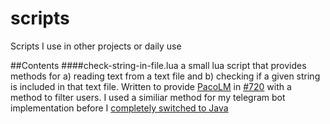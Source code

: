 # scripts
Scripts I use in other projects or daily use

##Contents
####check-string-in-file.lua
a small lua script that provides methods for a) reading text from a text file and b) checking if a given string is included in that text file. Written to provide [PacoLM](../../../../PacoLM) in [#720](../../../../vysheng/tg/issues/720) with a method to filter users. I used a similiar method for my telegram bot implementation before I [completely switched to Java](../../../RaPiTelegram)
